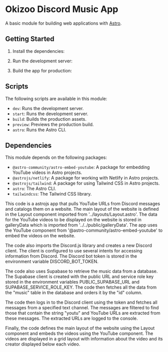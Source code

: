 # Okizoo Discord Music App

A basic module for building web applications with [Astro](https://astro.js.org/).

## Getting Started

1. Install the dependencies:


2. Run the development server:


3. Build the app for production:



## Scripts

The following scripts are available in this module:

- `dev`: Runs the development server.
- `start`: Runs the development server.
- `build`: Builds the production assets.
- `preview`: Previews the production build.
- `astro`: Runs the Astro CLI.

## Dependencies

This module depends on the following packages:

- `@astro-community/astro-embed-youtube`: A package for embedding YouTube videos in Astro projects.
- `@astrojs/netlify`: A package for working with Netlify in Astro projects.
- `@astrojs/tailwind`: A package for using Tailwind CSS in Astro projects.
- `astro`: The Astro CLI.
- `tailwindcss`: The Tailwind CSS library.


This code is a astrojs app that pulls YouTube URLs from Discord messages and catalogs them on a website. The main layout of the website is defined in the Layout component imported from '../layouts/Layout.astro'. The data for the YouTube videos to be displayed on the website is stored in galleryData which is imported from '../../public/galleryData'. The app uses the YouTube component from '@astro-community/astro-embed-youtube' to embed the videos on the website.

The code also imports the Discord.js library and creates a new Discord client. The client is configured to use several intents for accessing information from Discord. The Discord bot token is stored in the environment variable DISCORD_BOT_TOKEN.

The code also uses Supabase to retrieve the music data from a database. The Supabase client is created with the public URL and service role key stored in the environment variables PUBLIC_SUPABASE_URL and SUPABASE_SERVICE_ROLE_KEY. The code then fetches all the data from the "music" table in the database and orders it by the "id" column.

The code then logs in to the Discord client using the token and fetches all messages from a specified text channel. The messages are filtered to find those that contain the string "youtu" and YouTube URLs are extracted from these messages. The extracted URLs are logged to the console.

Finally, the code defines the main layout of the website using the Layout component and embeds the videos using the YouTube component. The videos are displayed in a grid layout with information about the video and its creator displayed below each video.

